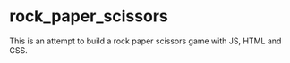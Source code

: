 # rock_paper_scissors

This is an attempt to build a rock paper scissors game with JS, HTML and CSS.
